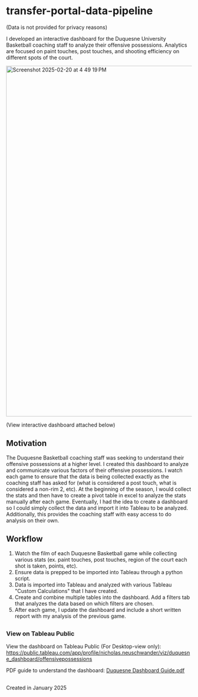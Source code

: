 # transfer-portal-data-pipeline

(Data is not provided for privacy reasons)

I developed an interactive dashboard for the Duquesne University Basketball coaching staff to analyze their offensive possessions. Analytics are focused on paint touches, post touches, and shooting efficiency on different spots of the court.

<img width="950" alt="Screenshot 2025-02-20 at 4 49 19 PM" src="https://github.com/user-attachments/assets/8a64b9fd-d2d8-4526-9923-55ade4b7f037" />

(View interactive dashboard attached below)

## Motivation

The Duquesne Basketball coaching staff was seeking to understand their offensive possessions at a higher level. I created this dashboard to analyze and communicate various factors of their offensive possessions. I watch each game to ensure that the data is being collected exactly as the coaching staff has asked for (what is considered a post touch, what is considered a non-rim 2, etc). At the beginning of the season, I would collect the stats and then have to create a pivot table in excel to analyze the stats manually after each game. Eventually, I had the idea to create a dashboard so I could simply collect the data and import it into Tableau to be analyzed. Additionally, this provides the coaching staff with easy access to do analysis on their own.

## Workflow
1. Watch the film of each Duquesne Basketball game while collecting various stats (ex. paint touches, post touches, region of the court each shot is taken, points, etc).
2. Ensure data is prepped to be imported into Tableau through a python script.
3. Data is imported into Tableau and analyzed with various Tableau "Custom Calculations" that I have created.
4. Create and combine multiple tables into the dashboard. Add a filters tab that analyzes the data based on which filters are chosen.
5. After each game, I update the dashboard and include a short written report with my analysis of the previous game.

##

### View on Tableau Public

View the dashboard on Tableau Public (For Desktop-view only):
https://public.tableau.com/app/profile/nicholas.neuschwander/viz/duquesne_dashboard/offensivepossessions

PDF guide to understand the dashboard:
[Duquesne Dashboard Guide.pdf](https://github.com/user-attachments/files/18891067/Duquesne.Dashboard.Guide.pdf)


##

Created in January 2025
